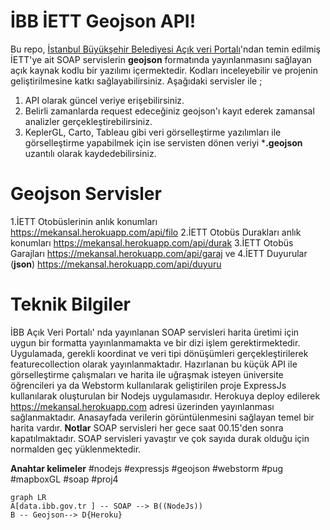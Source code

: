 # İBB İETT Geojson API!
Bu repo, [İstanbul Büyükşehir Belediyesi Açık veri Portalı](https://data.ibb.gov.tr)'ndan temin edilmiş İETT'ye ait SOAP servislerin **geojson** formatında  yayınlanmasını sağlayan açık kaynak kodlu bir yazılımı içermektedir. Kodları inceleyebilir ve projenin geliştirilmesine katkı sağlayabilirsiniz.
Aşağıdaki servisler ile ;
 1. API olarak güncel veriye erişebilirsiniz.
 2. Belirli zamanlarda request edeceğiniz geojson'ı kayıt ederek zamansal analizler 	gerçekleştirebilirsiniz. 
 3. KeplerGL, Carto, Tableau gibi veri görselleştirme yazılımları ile görselleştirme yapabilmek için ise servisten dönen veriyi ***.geojson** uzantılı olarak kaydedebilirsiniz.
# Geojson Servisler
1.İETT Otobüslerinin anlık konumları 
https://mekansal.herokuapp.com/api/filo
2.İETT Otobüs Durakları anlık konumları 
https://mekansal.herokuapp.com/api/durak
3.İETT Otobüs Garajları
https://mekansal.herokuapp.com/api/garaj
ve 
4.İETT Duyurular (**json**)
https://mekansal.herokuapp.com/api/duyuru   

# Teknik Bilgiler
İBB Açık Veri Portalı' nda yayınlanan SOAP servisleri harita üretimi için uygun bir formatta yayınlanmamakta ve bir dizi işlem gerektirmektedir. 
Uygulamada, gerekli koordinat ve veri tipi dönüşümleri gerçekleştirilerek featurecollection olarak yayınlanmaktadır.
Hazırlanan bu küçük API ile görselleştirme çalışmaları ve harita ile uğraşmak isteyen üniversite öğrencileri ya da 
Webstorm kullanılarak geliştirilen proje ExpressJs kullanılarak oluşturulan bir Nodejs uygulamasıdır. Herokuya deploy edilerek https://mekansal.herokuapp.com adresi üzerinden yayınlanması sağlanmaktadır. Anasayfada verilerin görüntülenmesini sağlayan temel bir  harita vardır. 
**Notlar**
SOAP servisleri her gece saat 00.15'den sonra kapatılmaktadır.
SOAP servisleri yavaştır ve çok sayıda durak olduğu için normalden geç yüklenmektedir.

**Anahtar kelimeler**
 #nodejs #expressjs #geojson #webstorm #pug #mapboxGL #soap #proj4 
 
```mermaid
graph LR
A[data.ibb.gov.tr ] -- SOAP --> B((NodeJs))
B -- Geojson--> D{Heroku}
```
